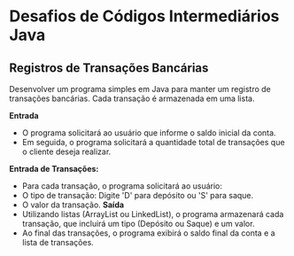 # Desafios de Códigos Intermediários Java

## Registros de Transações Bancárias

Desenvolver um programa simples em Java para manter um registro de transações bancárias. Cada transação é armazenada em uma lista.

**Entrada**
* O programa solicitará ao usuário que informe o saldo inicial da conta.
* Em seguida, o programa solicitará a quantidade total de transações que o cliente deseja realizar.

**Entrada de Transações:**
* Para cada transação, o programa solicitará ao usuário:
* O tipo de transação: Digite 'D' para depósito ou 'S' para saque.
* O valor da transação.
**Saída**
* Utilizando listas (ArrayList ou LinkedList), o programa armazenará cada transação, que incluirá um tipo (Depósito ou Saque) e um valor.
* Ao final das transações, o programa exibirá o saldo final da conta e a lista de transações.
